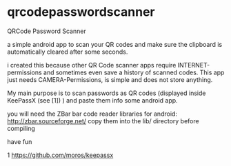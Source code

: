 qrcodepasswordscanner
=====================

QRCode Password Scanner

a simple android app to scan your QR codes and make sure the clipboard is automatically cleared after some seconds.

i created this because other QR Code scanner apps require INTERNET-permissions and sometimes even save a history
of scanned codes. This app just needs CAMERA-Permissions, is simple and does not store anything.

My main purpose is to scan passwords as QR codes (displayed inside KeePassX (see [1]) ) and paste them info some android app.

you will need the ZBar bar code reader libraries for android: http://zbar.sourceforge.net/
copy them into the lib/ directory before compiling

have fun

1 https://github.com/moros/keepassx

